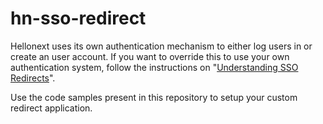 # hn-sso-redirect

Hellonext uses its own authentication mechanism to either log users in or create an user account. If you want to override this to use your own authentication system, follow the instructions on "[Understanding SSO Redirects](https://hellonext.co/help/sso-redirects)".

Use the code samples present in this repository to setup your custom redirect application.
